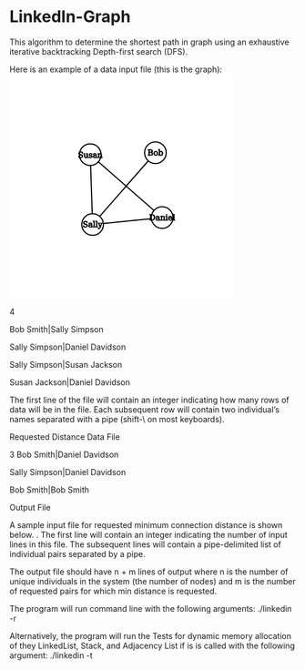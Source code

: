 # LinkedIn-Graph
This algorithm to determine the shortest path in graph using an exhaustive iterative backtracking Depth-first search (DFS). 


Here is an example of a data input file (this is the graph):
![alt text](https://github.com/JaimeGoB/LinkedIn-Graph/blob/master/graph.png)

4

Bob Smith|Sally Simpson

Sally Simpson|Daniel Davidson

Sally Simpson|Susan Jackson

Susan Jackson|Daniel Davidson


The first line of the file will contain an integer indicating how many rows of data will
be in the file. Each subsequent row will contain two individual’s names separated
with a pipe (shift-\ on most keyboards).

Requested Distance Data File

3
Bob Smith|Daniel Davidson

Sally Simpson|Daniel Davidson

Bob Smith|Bob Smith

Output File

A sample input file for requested minimum connection distance is shown below. .
The first line will contain an integer indicating the number of input lines in this file.
The subsequent lines will contain a pipe-delimited list of individual pairs separated
by a pipe. 


The output file should have n + m lines of output where n is the number
of unique individuals in the system (the number of nodes) and m is the number of
requested pairs for which min distance is requested.


The program will run command line with the
following arguments:
./linkedin -r <ConnectionsDatafile> <RequestedConnections>
<OutputFile>

Alternatively, the program will run the Tests for dynamic memory allocation of they LinkedList, Stack, and Adjacency List if is is called with the following argument:
./linkedin -t
